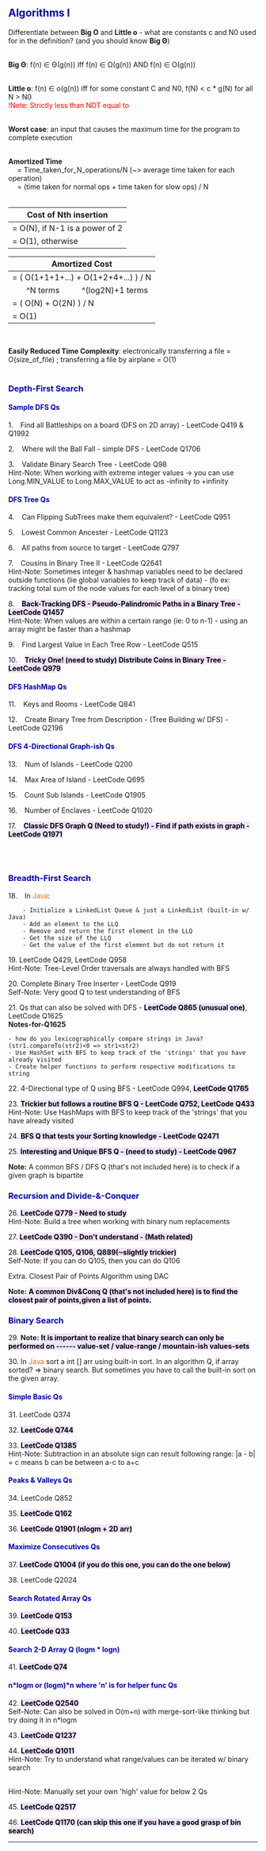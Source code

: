 <h2 style="color:#0303ad">Algorithms I</h2>

Differentiate between **Big O** and **Little o** - what are constants c and N0 used for in the definition? (and you should know **Big Θ**)<br> <br>

**Big Θ**: f(n) ∈ Θ(g(n)) iff f(n) ∈ Ω(g(n)) AND f(n) ∈ O(g(n)) <br> <br>

**Little o**: f(n) ∈ o(g(n)) iff for some constant C and N0, f(N) < c * g(N) for all N > N0 <br>
<span style="color:red">!Note: Strictly less than NOT equal to</span> <br> <br>

**Worst case**: an input that causes the maximum time for the program to complete execution <br> <br>

**Amortized Time** <br>
&ensp;&ensp;  = Time_taken_for_N_operations/N (~> average time taken for each operation) <br>
&ensp;&ensp;  = (time taken for normal ops + time taken for slow ops) / N <br> <br>

| Cost of Nth insertion 
|---------------------------------|
| = O(N), if N-1 is a power of 2
| = O(1), otherwise

| Amortized Cost
|---------------------------------|
| = ( O(1+1+1+...) + O(1+2+4+...) ) / N
| &ensp;&ensp;&ensp; ^N terms &ensp;&ensp; &ensp;&ensp; ^(log2N)+1 terms
| = ( O(N) + O(2N) ) / N 
| = O(1)

<br> 

**Easily Reduced Time Complexity**: electronically transferring a file = O(size_of_file) ; transferring a file by airplane = O(1)
<br> <br>

<h3 style="color:#0303ad">Depth-First Search</h3>

<h4 style="color:#0303ad">Sample DFS Qs</h4>

1\. &ensp; Find all Battleships on a board (DFS on 2D array) - LeetCode Q419 & Q1992

2\. &ensp; Where will the Ball Fall - simple DFS - LeetCode Q1706

3\. &ensp; Validate Binary Search Tree - LeetCode Q98
<br>Hint-Note: When working with extreme integer values -> you can use Long.MIN_VALUE to Long.MAX_VALUE to act as -infinity to +infinity

<h4 style="color:#0303ad">DFS Tree Qs</h4>

4\. &ensp; Can Flipping SubTrees make them equivalent? - LeetCode Q951

5\. &ensp; Lowest Common Ancester - LeetCode Q1123

6\. &ensp; All paths from source to target - LeetCode Q797

7\. &ensp; Cousins in Binary Tree II - LeetCode Q2641
<br>Hint-Note: Sometimes integer & hashmap variables need to be declared outside functions (lie global variables to keep track of data) - (fo ex: tracking total sum of the node values for each level of a binary tree)

8\. &ensp; <mark style="background-color:#efe3ff"><strong>Back-Tracking DFS - Pseudo-Palindromic Paths in a Binary Tree - LeetCode Q1457</strong></mark>
<br>Hint-Note: When values are within a certain range (ie: 0 to n-1) - using an array might be faster than a hashmap

9\. &ensp; Find Largest Value in Each Tree Row - LeetCode Q515

10\. &ensp; <mark style="background-color:#efe3ff"><strong>Tricky One! (need to study) Distribute Coins in Binary Tree - LeetCode Q979</strong></mark>

<h4 style="color:#0303ad">DFS HashMap Qs</h4>

11\. &ensp; Keys and Rooms - LeetCode Q841

12\. &ensp; Create Binary Tree from Description - (Tree Building w/ DFS) - LeetCode Q2196

<h4 style="color:#0303ad">DFS 4-Directional Graph-ish Qs</h4>

13\. &ensp; Num of Islands - LeetCode Q200

14\. &ensp; Max Area of Island - LeetCode Q695

15\. &ensp; Count Sub Islands - LeetCode Q1905

16\. &ensp; Number of Enclaves - LeetCode Q1020

17\. &ensp; <mark style="background-color:#efe3ff"><strong>Classic DFS Graph Q (Need to study!) - Find if path exists in graph - LeetCode Q1971</strong></mark>

<br> <br>

<h3 style="color:#0303ad">Breadth-First Search</h3>

18\. &ensp; In <span style="color:#fc6b03">Java</span>:

        - Initialize a LinkedList Queue & just a LinkedList (built-in w/ Java)
        - Add an element to the LLQ
        - Remove and return the first element in the LLQ
        - Get the size of the LLQ
        - Get the value of the first element but do not return it

19\. LeetCode Q429, LeetCode Q958
<br>Hint-Note: Tree-Level Order traversals are always handled with BFS

20\. Complete Binary Tree Inserter - LeetCode Q919
<br>Self-Note: Very good Q to test understanding of BFS

21\. Qs that can also be solved with DFS - <mark style="background-color:#efe3ff"><strong>LeetCode Q865 (unusual one)</strong></mark>, LeetCode Q1625 
<br>**Notes-for-Q1625**

    - how do you lexicographically compare strings in Java? (str1.compareTo(str2)<0 => str1<str2)
    - Use HashSet with BFS to keep track of the 'strings' that you have already visited
    - Create helper functions to perform respective modifications to string

22\. 4-Directional type of Q using BFS - LeetCode Q994, <mark style="background-color:#efe3ff"><strong>LeetCode Q1765</strong></mark>

23\. <mark style="background-color:#efe3ff"><strong>Trickier but follows a routine BFS Q - LeetCode Q752, LeetCode Q433</strong></mark>
<br>Hint-Note: Use HashMaps with BFS to keep track of the 'strings' that you have already visited

24\. <mark style="background-color:#efe3ff"><strong>BFS Q that tests your Sorting knowledge - LeetCode Q2471</strong></mark>

25\. <mark style="background-color:#efe3ff"><strong>Interesting and Unique BFS Q - (need to study) - LeetCode Q967</strong></mark>

**Note:** A common BFS / DFS Q (that's not included here) is to check if a given graph is bipartite


<h3 style="color:#0303ad">Recursion and Divide-&-Conquer</h3>

26\. <mark style="background-color:#efe3ff"><strong>LeetCode Q779 - Need to study</strong></mark>
<br>Hint-Note: Build a tree when working with binary num replacements

27\. <mark style="background-color:#efe3ff"><strong>LeetCode Q390 - Don't understand - (Math related)</strong></mark>

28\. <mark style="background-color:#efe3ff"><strong>LeetCode Q105, Q106, Q889(~slightly trickier) </strong></mark>
<br>Self-Note: If you can do Q105, then you can do Q106

Extra\. Closest Pair of Points Algorithm using DAC

**Note:** <mark style="background-color:#efe3ff"><strong>A common Div&Conq Q (that's not included here) is to find the closest pair of points,given a list of points.</strong></mark>


<h3 style="color:#0303ad">Binary Search</h3>

29\. **Note:** <mark style="background-color:#efe3ff"><strong>It is important to realize that binary search can only be performed on ------ value-set / value-range / mountain-ish values-sets</strong></mark>

30\. In <span style="color:#fc6b03">Java</span> sort a int \[\] arr using built-in sort. In an algorithm Q, if array sorted? => binary search. But sometimes you have to call the built-in sort on the given array.

<h4 style="color:#0303ad">Simple Basic Qs</h4>

31\. LeetCode Q374

32\. <mark style="background-color:#efe3ff"><strong>LeetCode Q744</strong></mark>

33\. <mark style="background-color:#efe3ff"><strong>LeetCode Q1385</strong></mark>
<br>Hint-Note: Subtraction in an absolute sign can result following range: |a - b| = c means b can be between a-c to a+c

<h4 style="color:#0303ad">Peaks & Valleys Qs</h4>

34\. LeetCode Q852

35\. <mark style="background-color:#efe3ff"><strong>LeetCode Q162</strong></mark>

36\. <mark style="background-color:#efe3ff"><strong>LeetCode Q1901 (nlogm + 2D arr)</strong></mark>

<h4 style="color:#0303ad">Maximize Consecutives Qs</h4>

37\. <mark style="background-color:#efe3ff"><strong>LeetCode Q1004 (if you do this one, you can do the one below)</strong></mark>

38\. LeetCode Q2024

<h4 style="color:#0303ad">Search Rotated Array Qs</h4>

39\. <mark style="background-color:#efe3ff"><strong>LeetCode Q153</strong></mark>

40\. <mark style="background-color:#efe3ff"><strong>LeetCode Q33</strong></mark>

<h4 style="color:#0303ad">Search 2-D Array Q (logm * logn)</h4>

41\. <mark style="background-color:#efe3ff"><strong>LeetCode Q74</strong></mark>

<h4 style="color:#0303ad">n*logm or (logm)*n where 'n' is for helper func Qs</h4>

42\. <mark style="background-color:#efe3ff"><strong>LeetCode Q2540</strong></mark>
<br>Self-Note: Can also be solved in O(m+n) with merge-sort-like thinking but try doing it in n*logm

43\. <mark style="background-color:#efe3ff"><strong>LeetCode Q1237</strong></mark>

44\. <mark style="background-color:#efe3ff"><strong>LeetCode Q1011</strong></mark>
<br>Hint-Note: Try to understand what range/values can be iterated w/ binary search

<br>Hint-Note: Manually set your own 'high' value for below 2 Qs

45\. <mark style="background-color:#efe3ff"><strong>LeetCode Q2517</strong></mark>

46\. <mark style="background-color:#efe3ff"><strong>LeetCode Q1170 (can skip this one if you have a good grasp of bin search)</strong></mark>


___________________________________________
